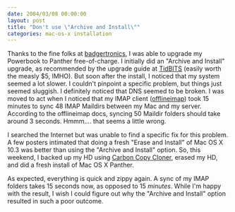 ```yaml
---
date: 2004/03/08 00:00:00
layout: post
title: "Don't use \"Archive and Install\""
categories: mac-os-x installation
---
```


Thanks to the fine folks at [badgertronics](http://badgertronics.com/blog), I was able to upgrade my Powerbook to Panther free-of-charge. I initially did an "Archive and Install" upgrade, as recommended by the upgrade guide at [TidBITS](http://www.tidbits.com/takecontrol/#upgrading) (easily worth the measly $5, IMHO). But soon after the install, I noticed that my system seemed a lot slower. I couldn't pinpoint a specific problem, but things just seemed sluggish. I definitely noticed that DNS seemed to be broken. I was moved to act when I noticed that my IMAP client ([offlineimap](http://gopher.quux.org:70/devel/offlineimap)) took 15 minutes to sync 48 IMAP Maildirs between my Mac and my server. According to the offlineimap docs, syncing 50 Maildir folders should take around 3 seconds. Hmmm.... that seems a little wrong.

I searched the Internet but was unable to find a specific fix for this problem. A few posters intimated that doing a fresh "Erase and Install" of Mac OS X 10.3 was better than using the "Archive and Install" option. So, this weekend, I backed up my HD using [Carbon Copy Cloner](http://www.bombich.com/software/ccc.html), erased my HD, and did a fresh install of Mac OS X Panther.

As expected, everything is quick and zippy again. A sync of my IMAP folders takes 15 seconds now, as opposed to 15 *minutes*. While I'm happy with the result, I wish I could figure out why the "Archive and Install" option resulted in such a poor outcome.
